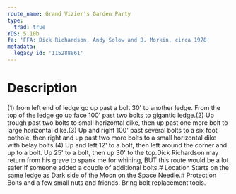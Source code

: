 ```yaml
---
route_name: Grand Vizier's Garden Party
type:
  trad: true
YDS: 5.10b
fa: 'FFA: Dick Richardson, Andy Solow and B. Morkin, circa 1978'
metadata:
  legacy_id: '115288861'
---
```

# Description
(1) from left end of ledge go up past a bolt 30' to another ledge. From the top of the ledge go up face 100' past two bolts to gigantic ledge.(2) Up trough past two bolts to small horizontal dike, then up past one more bolt to large horizontal dike.(3) Up and right 100' past several bolts to a six foot pothole, then right and up past two more bolts to a small horizontal dike with belay bolts.(4) Up and left 12' to a bolt, then left around the corner and up to a bolt. Up 25' to a bolt, then up 30' to the top.Dick Richardson may return from his grave to spank me for whining, BUT this route would be a lot safer if someone added a couple of additional bolts.# Location
Starts on the same ledge as Dark side of the Moon on the Space Needle.# Protection
Bolts and a few small nuts and friends. Bring bolt replacement tools.